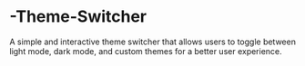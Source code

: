 # -Theme-Switcher
A simple and interactive theme switcher that allows users to toggle between light mode, dark mode, and custom themes for a better user experience.
